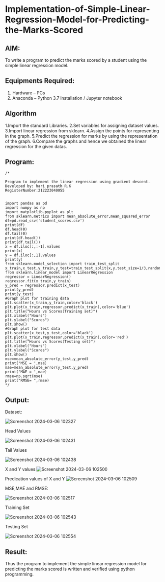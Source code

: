 # Implementation-of-Simple-Linear-Regression-Model-for-Predicting-the-Marks-Scored

## AIM:
To write a program to predict the marks scored by a student using the simple linear regression model.

## Equipments Required:
1. Hardware – PCs
2. Anaconda – Python 3.7 Installation / Jupyter notebook

## Algorithm
1.Import the standard Libraries.
2.Set variables for assigning dataset values.
3.Import linear regression from sklearn.
4.Assign the points for representing in the graph.
5.Predict the regression for marks by using the representation of the graph.
6.Compare the graphs and hence we obtained the linear regression for the given datas. 

## Program:
```
/*

Program to implement the linear regression using gradient descent.
Developed by: hari prasath R.K
RegisterNumber:212223040055


import pandas as pd
import numpy as np
import matplotlib.pyplot as plt
from sklearn.metrics import mean_absolute_error,mean_squared_error
df=pd.read_csv('student_scores.csv')
print(df)
df.head(0)
df.tail(0)
print(df.head())
print(df.tail())
x = df.iloc[:,:-1].values
print(x)
y = df.iloc[:,1].values
print(y)
from sklearn.model_selection import train_test_split
x_train,x_test,y_train,y_test=train_test_split(x,y,test_size=1/3,random_state=0)
from sklearn.linear_model import LinearRegression
regressor = LinearRegression()
regressor.fit(x_train,y_train)
y_pred = regressor.predict(x_test)
print(y_pred)
print(y_test)
#Graph plot for training data
plt.scatter(x_train,y_train,color='black')
plt.plot(x_train,regressor.predict(x_train),color='blue')
plt.title("Hours vs Scores(Training set)")
plt.xlabel("Hours")
plt.ylabel("Scores")
plt.show()
#Graph plot for test data
plt.scatter(x_test,y_test,color='black')
plt.plot(x_train,regressor.predict(x_train),color='red')
plt.title("Hours vs Scores(Testing set)")
plt.xlabel("Hours")
plt.ylabel("Scores")
plt.show()
mse=mean_absolute_error(y_test,y_pred)
print('MSE = ',mse)
mae=mean_absolute_error(y_test,y_pred)
print('MAE = ',mae)
rmse=np.sqrt(mse)
print("RMSE= ",rmse)
*/
```

## Output:
Dataset:

![Screenshot 2024-03-06 102327](https://github.com/Hariprasath2023/Implementation-of-Simple-Linear-Regression-Model-for-Predicting-the-Marks-Scored/assets/145207783/c6196c72-58bf-4d5e-9e24-f7ea553cf9e5)

Head Values

![Screenshot 2024-03-06 102431](https://github.com/Hariprasath2023/Implementation-of-Simple-Linear-Regression-Model-for-Predicting-the-Marks-Scored/assets/145207783/14a6c0ac-d54f-4765-859b-31025a1e2b88)

Tail Values

![Screenshot 2024-03-06 102438](https://github.com/Hariprasath2023/Implementation-of-Simple-Linear-Regression-Model-for-Predicting-the-Marks-Scored/assets/145207783/852d5413-9c26-4358-b7f8-0ea5234eedc1)

X and Y values
![Screenshot 2024-03-06 102500](https://github.com/Hariprasath2023/Implementation-of-Simple-Linear-Regression-Model-for-Predicting-the-Marks-Scored/assets/145207783/42308ab1-1606-49ef-9092-3a689eab7b0e)

Predication values of X and Y
![Screenshot 2024-03-06 102509](https://github.com/Hariprasath2023/Implementation-of-Simple-Linear-Regression-Model-for-Predicting-the-Marks-Scored/assets/145207783/558be3c7-7c40-4d8d-a205-422ad468570f)

MSE,MAE and RMSE:

![Screenshot 2024-03-06 102517](https://github.com/Hariprasath2023/Implementation-of-Simple-Linear-Regression-Model-for-Predicting-the-Marks-Scored/assets/145207783/26b025b6-0667-4ced-b634-a82179f899f9)

Training Set

![Screenshot 2024-03-06 102543](https://github.com/Hariprasath2023/Implementation-of-Simple-Linear-Regression-Model-for-Predicting-the-Marks-Scored/assets/145207783/9dae1369-d75f-4907-a113-a8ab763bb29c)

Testing Set

![Screenshot 2024-03-06 102554](https://github.com/Hariprasath2023/Implementation-of-Simple-Linear-Regression-Model-for-Predicting-the-Marks-Scored/assets/145207783/b11beb87-967e-4af1-ae4d-db703400323c)










## Result:
Thus the program to implement the simple linear regression model for predicting the marks scored is written and verified using python programming.
